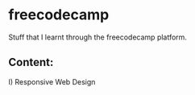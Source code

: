# freecodecamp
Stuff that I learnt through the freecodecamp platform.

## Content:

I) Responsive Web Design
